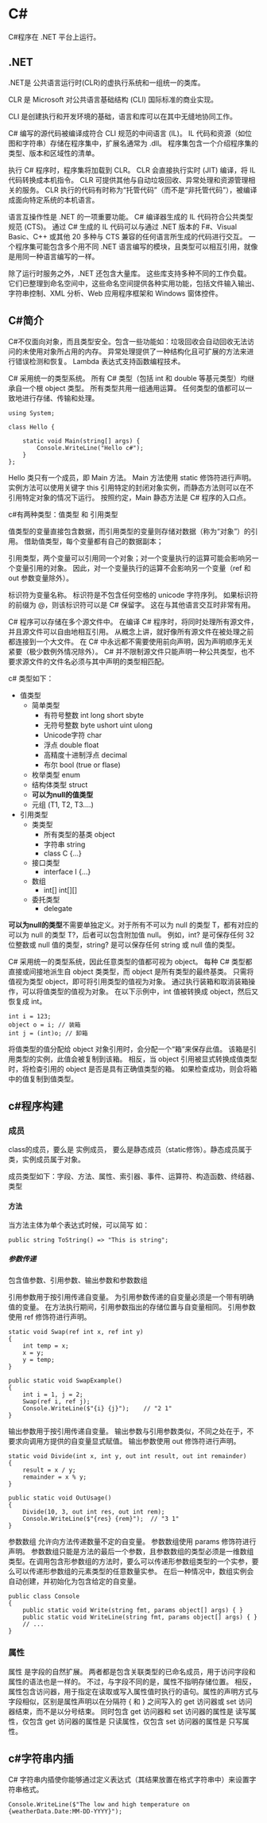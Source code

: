 # C#

C#程序在 .NET 平台上运行。

## .NET
.NET是 公共语言运行时(CLR)的虚执行系统和一组统一的类库。

CLR 是 Microsoft 对公共语言基础结构 (CLI) 国际标准的商业实现。

CLI 是创建执行和开发环境的基础，语言和库可以在其中无缝地协同工作。

C# 编写的源代码被编译成符合 CLI 规范的中间语言 (IL)。 IL 代码和资源（如位图和字符串）存储在程序集中，扩展名通常为 .dll。 程序集包含一个介绍程序集的类型、版本和区域性的清单。

执行 C# 程序时，程序集将加载到 CLR。 CLR 会直接执行实时 (JIT) 编译，将 IL 代码转换成本机指令。 CLR 可提供其他与自动垃圾回收、异常处理和资源管理相关的服务。 CLR 执行的代码有时称为“托管代码”（而不是“非托管代码”），被编译成面向特定系统的本机语言。

语言互操作性是 .NET 的一项重要功能。 C# 编译器生成的 IL 代码符合公共类型规范 (CTS)。 通过 C# 生成的 IL 代码可以与通过 .NET 版本的 F#、Visual Basic、C++ 或其他 20 多种与 CTS 兼容的任何语言所生成的代码进行交互。 一个程序集可能包含多个用不同 .NET 语言编写的模块，且类型可以相互引用，就像是用同一种语言编写的一样。

除了运行时服务之外，.NET 还包含大量库。 这些库支持多种不同的工作负载。 它们已整理到命名空间中，这些命名空间提供各种实用功能，包括文件输入输出、字符串控制、XML 分析、Web 应用程序框架和 Windows 窗体控件。


## C#简介

C#不仅面向对象，而且类型安全。包含一些功能如：垃圾回收会自动回收无法访问的未使用对象所占用的内存。 异常处理提供了一种结构化且可扩展的方法来进行错误检测和恢复。 Lambda 表达式支持函数编程技术。

C# 采用统一的类型系统。 所有 C# 类型（包括 int 和 double 等基元类型）均继承自一个根 object 类型。 所有类型共用一组通用运算。 任何类型的值都可以一致地进行存储、传输和处理。

```
using System;

class Hello {
    
    static void Main(string[] args) {
        Console.WriteLine("Hello c#");
    }
};

```
Hello 类只有一个成员，即 Main 方法。 Main 方法使用 static 修饰符进行声明。 实例方法可以使用关键字 this 引用特定的封闭对象实例，而静态方法则可以在不引用特定对象的情况下运行。 按照约定，Main 静态方法是 C# 程序的入口点。

c#有两种类型：值类型 和 引用类型

值类型的变量直接包含数据，而引用类型的变量则存储对数据（称为“对象”）的引用。 借助值类型，每个变量都有自己的数据副本；

引用类型，两个变量可以引用同一个对象；对一个变量执行的运算可能会影响另一个变量引用的对象。 因此，对一个变量执行的运算不会影响另一个变量（ref 和 out 参数变量除外）。

标识符为变量名称。 标识符是不包含任何空格的 unicode 字符序列。 如果标识符的前缀为 @，则该标识符可以是 C# 保留字。 这在与其他语言交互时非常有用。

C# 程序可以存储在多个源文件中。 在编译 C# 程序时，将同时处理所有源文件，并且源文件可以自由地相互引用。 从概念上讲，就好像所有源文件在被处理之前都连接到一个大文件。 在 C# 中永远都不需要使用前向声明，因为声明顺序无关紧要（极少数例外情况除外）。 C# 并不限制源文件只能声明一种公共类型，也不要求源文件的文件名必须与其中声明的类型相匹配。

c# 类型如下：
- 值类型
  - 简单类型
    - 有符号整数 int long short sbyte
    - 无符号整数 byte ushort uint ulong
    - Unicode字符 char
    - 浮点 double float
    - 高精度十进制浮点 decimal
    - 布尔 bool (true or flase)
  - 枚举类型 enum
  - 结构体类型 struct
  - **可以为null的值类型**
  - 元组 (T1, T2, T3....)
- 引用类型
  - 类类型
    - 所有类型的基类 object
    - 字符串 string
    - class C {...}
  - 接口类型
    - interface I {...}
  - 数组
    - int[] int[][]
  - 委托类型 
    - delegate

**可以为null的类型**不需要单独定义。对于所有不可以为 null 的类型 T，都有对应的可以为 null 的类型 T?，后者可以包含附加值 null。 例如，int? 是可保存任何 32 位整数或 null 值的类型，string? 是可以保存任何 string 或 null 值的类型。

C# 采用统一的类型系统，因此任意类型的值都可视为 object。 每种 C# 类型都直接或间接地派生自 object 类类型，而 object 是所有类型的最终基类。 只需将值视为类型 object，即可将引用类型的值视为对象。 通过执行装箱和取消装箱操作，可以将值类型的值视为对象。 在以下示例中，int 值被转换成 object，然后又恢复成 int。
```
int i = 123;
object o = i; // 装箱
int j = (int)o; // 卸箱
```
将值类型的值分配给 object 对象引用时，会分配一个“箱”来保存此值。 该箱是引用类型的实例，此值会被复制到该箱。 相反，当 object 引用被显式转换成值类型时，将检查引用的 object 是否是具有正确值类型的箱。 如果检查成功，则会将箱中的值复制到值类型。 

## c#程序构建

### 成员
class的成员，要么是 实例成员， 要么是静态成员（static修饰）。静态成员属于类，实例成员属于对象。

成员类型如下：字段、方法、属性、索引器、事件、运算符、构造函数、终结器、类型

#### 方法
当方法主体为单个表达式时候，可以简写 如：
```
public string ToString() => "This is string";
```
##### 参数传递
包含值参数、引用参数、输出参数和参数数组

引用参数用于按引用传递自变量。 为引用参数传递的自变量必须是一个带有明确值的变量。 在方法执行期间，引用参数指出的存储位置与自变量相同。 引用参数使用 ref 修饰符进行声明。

```
static void Swap(ref int x, ref int y)
{
    int temp = x;
    x = y;
    y = temp;
}

public static void SwapExample()
{
    int i = 1, j = 2;
    Swap(ref i, ref j);
    Console.WriteLine($"{i} {j}");    // "2 1"
}
```
输出参数用于按引用传递自变量。 输出参数与引用参数类似，不同之处在于，不要求向调用方提供的自变量显式赋值。 输出参数使用 out 修饰符进行声明。
```
static void Divide(int x, int y, out int result, out int remainder)
{
    result = x / y;
    remainder = x % y;
}

public static void OutUsage()
{
    Divide(10, 3, out int res, out int rem);
    Console.WriteLine($"{res} {rem}");	// "3 1"
}
```
参数数组 允许向方法传递数量不定的自变量。 参数数组使用 params 修饰符进行声明。 参数数组只能是方法的最后一个参数，且参数数组的类型必须是一维数组类型。在调用包含形参数组的方法时，要么可以传递形参数组类型的一个实参，要么可以传递形参数组的元素类型的任意数量实参。 在后一种情况中，数组实例会自动创建，并初始化为包含给定的自变量。
```
public class Console
{
    public static void Write(string fmt, params object[] args) { }
    public static void WriteLine(string fmt, params object[] args) { }
    // ...
}
```
### 属性
属性 是字段的自然扩展。 两者都是包含关联类型的已命名成员，用于访问字段和属性的语法也是一样的。 不过，与字段不同的是，属性不指明存储位置。 相反，属性包含访问器，用于指定在读取或写入属性值时执行的语句。属性的声明方式与字段相似，区别是属性声明以在分隔符 { 和 } 之间写入的 get 访问器或 set 访问器结束，而不是以分号结束。 同时包含 get 访问器和 set 访问器的属性是 读写属性，仅包含 get 访问器的属性是 只读属性，仅包含 set 访问器的属性是 只写属性。

## c#字符串内插
C# 字符串内插使你能够通过定义表达式（其结果放置在格式字符串中）来设置字符串格式。 
```
Console.WriteLine($"The low and high temperature on {weatherData.Date:MM-DD-YYYY}");
```